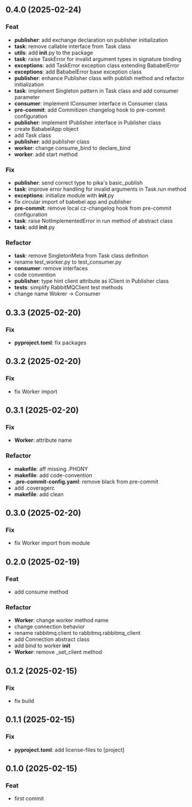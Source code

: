 ## 0.4.0 (2025-02-24)

### Feat

- **publisher**: add exchange declaration on publisher initialization
- **task**: remove callable interface from Task class
- **utils**: add __init__.py to the package
- **task**: raise TaskError for invalid argument types in signature binding
- **exceptions**: add TaskError exception class extending BababelError
- **exceptions**: add BababelError base exception class
- **publisher**: enhance Publisher class with publish method and refactor initialization
- **task**: implement Singleton pattern in Task class and add consumer parameter
- **consumer**: implement IConsumer interface in Consumer class
- **pre-commit**: add Commitizen changelog hook to pre-commit configuration
- **publisher**: implement IPublisher interface in Publisher class
- create BababelApp object
- add Task class
- **publisher**: add publisher class
- **worker**: change consume_bind to declare_bind
- **worker**: add start method

### Fix

- **publisher**: send correct type to pika's basic_publish
- **task**: improve error handling for invalid arguments in Task.run method
- **exceptions**: initialize module with __init__.py
- fix circular import of babebel app and publisher
- **pre-commit**: remove local cz-changelog hook from pre-commit configuration
- **task**: raise NotImplementedError in run method of abstract class
- **task**: add __init__.py

### Refactor

- **task**: remove SingletonMeta from Task class definition
- rename test_worker.py to test_consumer.py
- **consumer**: remove interfaces
- code convention
- **publisher**: type hint client attribute as IClient in Publisher class
- **tests**: simplify RabbitMQClient test methods
- change name Wokrer -> Consumer

## 0.3.3 (2025-02-20)

### Fix

- **pyproject.toml**: fix packages

## 0.3.2 (2025-02-20)

### Fix

- fix Worker import

## 0.3.1 (2025-02-20)

### Fix

- **Worker**: attribute name

### Refactor

- **makefile**: aff missing .PHONY
- **makefile**: add code-convention
- **.pre-commit-config.yaml**: remove black from pre-commit
- add .coveragerc
- **makefile**: add clean

## 0.3.0 (2025-02-20)

### Fix

- fix Worker import from module

## 0.2.0 (2025-02-19)

### Feat

- add consume method

### Refactor

- **Worker**: change worker method name
- change connection behavior
- rename rabbitmq.client to rabbitmq.rabbitmq_client
- add Connection abstract class
- add bind to worker __init__
- **Worker**: remove _set_client method

## 0.1.2 (2025-02-15)

### Fix

- fix build

## 0.1.1 (2025-02-15)

### Fix

- **pyproject.toml**: add license-files to [project]

## 0.1.0 (2025-02-15)

### Feat

- first commit
